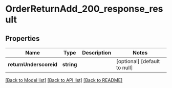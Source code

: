 # OrderReturnAdd_200_response_result

## Properties
Name | Type | Description | Notes
------------ | ------------- | ------------- | -------------
**returnUnderscoreid** | **string** |  | [optional] [default to null]

[[Back to Model list]](../README.md#documentation-for-models) [[Back to API list]](../README.md#documentation-for-api-endpoints) [[Back to README]](../README.md)


